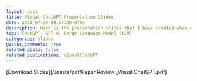 ```yaml
---
layout: post
title: Visual ChatGPT Presentation Slides
date: 2023-07-25 08:57:00-0400
description: Here is the presentation slides that I have created when explaining about Visual ChatGPT paper. 
tags: ChatGPT, GPT-4, Large Language Model (LLM)
categories: slides
giscus_comments: true
related_posts: false
related_publications: VisualChatGPT
---
```


[Download Slides](/assets/pdf/Paper Review _Visual ChatGPT.pdf)